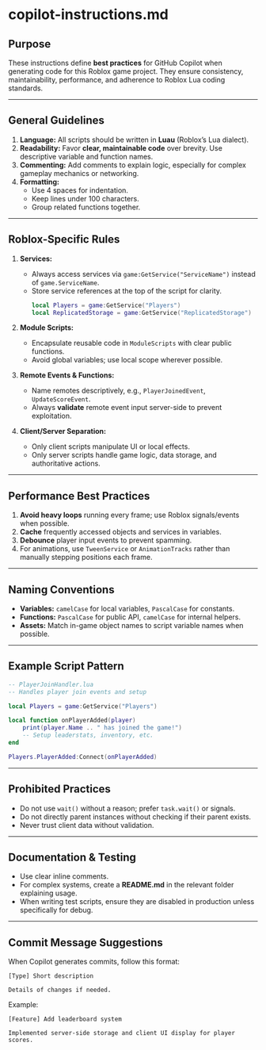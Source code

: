 # copilot-instructions.md

## Purpose
These instructions define **best practices** for GitHub Copilot when generating code for this Roblox game project. They ensure consistency, maintainability, performance, and adherence to Roblox Lua coding standards.

---

## General Guidelines
1. **Language:** All scripts should be written in **Luau** (Roblox’s Lua dialect).
2. **Readability:** Favor **clear, maintainable code** over brevity. Use descriptive variable and function names.
3. **Commenting:** Add comments to explain logic, especially for complex gameplay mechanics or networking.
4. **Formatting:**
   - Use 4 spaces for indentation.
   - Keep lines under 100 characters.
   - Group related functions together.

---

## Roblox-Specific Rules
1. **Services:**
   - Always access services via `game:GetService("ServiceName")` instead of `game.ServiceName`.
   - Store service references at the top of the script for clarity.
     ```lua
     local Players = game:GetService("Players")
     local ReplicatedStorage = game:GetService("ReplicatedStorage")
     ```
   
2. **Module Scripts:**
   - Encapsulate reusable code in `ModuleScripts` with clear public functions.
   - Avoid global variables; use local scope wherever possible.

3. **Remote Events & Functions:**
   - Name remotes descriptively, e.g., `PlayerJoinedEvent`, `UpdateScoreEvent`.
   - Always **validate** remote event input server-side to prevent exploitation.

4. **Client/Server Separation:**
   - Only client scripts manipulate UI or local effects.
   - Only server scripts handle game logic, data storage, and authoritative actions.

---

## Performance Best Practices
1. **Avoid heavy loops** running every frame; use Roblox signals/events when possible.
2. **Cache** frequently accessed objects and services in variables.
3. **Debounce** player input events to prevent spamming.
4. For animations, use `TweenService` or `AnimationTracks` rather than manually stepping positions each frame.

---

## Naming Conventions
- **Variables:** `camelCase` for local variables, `PascalCase` for constants.
- **Functions:** `PascalCase` for public API, `camelCase` for internal helpers.
- **Assets:** Match in-game object names to script variable names when possible.

---

## Example Script Pattern
```lua
-- PlayerJoinHandler.lua
-- Handles player join events and setup

local Players = game:GetService("Players")

local function onPlayerAdded(player)
    print(player.Name .. " has joined the game!")
    -- Setup leaderstats, inventory, etc.
end

Players.PlayerAdded:Connect(onPlayerAdded)
```

---

## Prohibited Practices
- Do not use `wait()` without a reason; prefer `task.wait()` or signals.
- Do not directly parent instances without checking if their parent exists.
- Never trust client data without validation.

---

## Documentation & Testing
- Use clear inline comments.
- For complex systems, create a **README.md** in the relevant folder explaining usage.
- When writing test scripts, ensure they are disabled in production unless specifically for debug.

---

## Commit Message Suggestions
When Copilot generates commits, follow this format:
```
[Type] Short description

Details of changes if needed.
```
Example:
```
[Feature] Add leaderboard system

Implemented server-side storage and client UI display for player scores.
```
